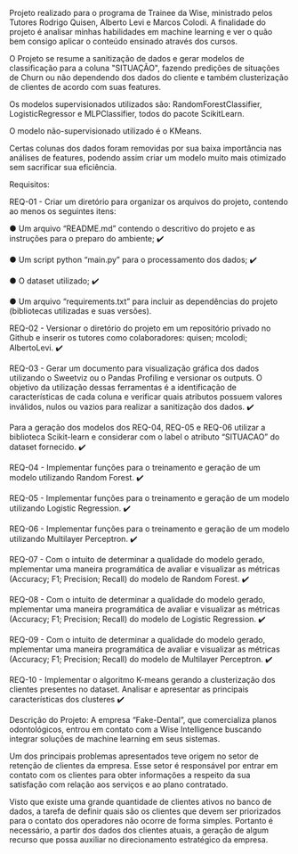 Projeto realizado para o programa de Trainee da Wise, ministrado pelos Tutores Rodrigo Quisen, Alberto Levi e Marcos Colodi.
A finalidade do projeto é analisar minhas habilidades em machine learning e ver o quão bem consigo aplicar o conteúdo ensinado através dos cursos.

O Projeto se resume a sanitização de dados e gerar modelos de classificação para a coluna "SITUAÇÃO", fazendo predições de situações de Churn ou não dependendo dos dados do cliente e também clusterização de clientes de acordo com suas features.

Os modelos supervisionados utilizados são: RandomForestClassifier, LogisticRegressor e MLPClassifier, todos do pacote ScikitLearn.

O modelo não-supervisionado utilizado é o KMeans.

Certas colunas dos dados foram removidas por sua baixa importância nas análises de features, podendo assim criar um modelo muito mais otimizado sem sacrificar sua eficiência.

Requisitos:

REQ-01 - Criar um diretório para organizar os arquivos do projeto, contendo ao menos os seguintes
itens:

● Um arquivo “README.md” contendo o descritivo do projeto e as instruções para o preparo do
ambiente; ✔️

● Um script python “main.py” para o processamento dos dados; ✔️

● O dataset utilizado; ✔️

● Um arquivo “requirements.txt” para incluir as dependências do projeto (bibliotecas utilizadas e
suas versões). 

REQ-02 - Versionar o diretório do projeto em um repositório privado no Github e inserir os tutores
como colaboradores: quisen; mcolodi; AlbertoLevi. ✔️

REQ-03 - Gerar um documento para visualização gráfica dos dados utilizando o Sweetviz ou o
Pandas Profiling e versionar os outputs. O objetivo da utilização dessas ferramentas é a identificação
de características de cada coluna e verificar quais atributos possuem valores inválidos, nulos ou
vazios para realizar a sanitização dos dados. ✔️

Para a geração dos modelos dos REQ-04, REQ-05 e REQ-06 utilizar a biblioteca Scikit-learn e
considerar com o label o atributo “SITUACAO” do dataset fornecido. ✔️

REQ-04 - Implementar funções para o treinamento e geração de um modelo utilizando Random
Forest. ✔️

REQ-05 - Implementar funções para o treinamento e geração de um modelo utilizando Logistic
Regression. ✔️

REQ-06 - Implementar funções para o treinamento e geração de um modelo utilizando Multilayer
Perceptron. ✔️

REQ-07 - Com o intuito de determinar a qualidade do modelo gerado, mplementar uma maneira
programática de avaliar e visualizar as métricas (Accuracy; F1; Precision; Recall) do modelo de
Random Forest. ✔️

REQ-08 - Com o intuito de determinar a qualidade do modelo gerado, mplementar uma maneira
programática de avaliar e visualizar as métricas (Accuracy; F1; Precision; Recall) do modelo de
Logistic Regression. ✔️

REQ-09 - Com o intuito de determinar a qualidade do modelo gerado, mplementar uma maneira
programática de avaliar e visualizar as métricas (Accuracy; F1; Precision; Recall) do modelo de
Multilayer Perceptron. ✔️

REQ-10 - Implementar o algoritmo K-means gerando a clusterização dos clientes presentes no
dataset. Analisar e apresentar as principais características dos clusteres ✔️

Descrição do Projeto:
A empresa “Fake-Dental”, que comercializa planos odontológicos, entrou em contato com a Wise Intelligence buscando integrar soluções de machine learning em seus sistemas.

Um dos principais problemas apresentados teve origem no setor de retenção de clientes da empresa. Esse setor é responsável por entrar em contato com os clientes para obter informações a respeito da sua satisfação com relação aos serviços e ao plano contratado.

Visto que existe uma grande quantidade de clientes ativos no banco de dados, a tarefa de definir quais são os clientes que devem ser priorizados para o contato dos operadores não ocorre de forma simples. Portanto é necessário, a partir dos dados dos clientes atuais, a geração de algum recurso que possa auxiliar no direcionamento estratégico da empresa.
